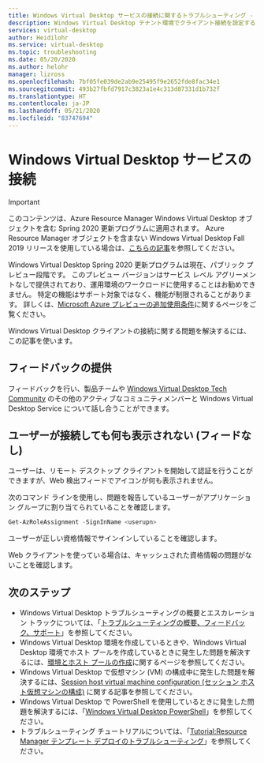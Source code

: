 ```yaml
---
title: Windows Virtual Desktop サービスの接続に関するトラブルシューティング - Azure
description: Windows Virtual Desktop テナント環境でクライアント接続を設定するときの問題を解決する方法です。
services: virtual-desktop
author: Heidilohr
ms.service: virtual-desktop
ms.topic: troubleshooting
ms.date: 05/20/2020
ms.author: helohr
manager: lizross
ms.openlocfilehash: 7bf05fe039de2ab9e25495f9e2652fde8fac34e1
ms.sourcegitcommit: 493b27fbfd7917c3823a1e4c313d07331d1b732f
ms.translationtype: HT
ms.contentlocale: ja-JP
ms.lasthandoff: 05/21/2020
ms.locfileid: "83747694"
---
```

# <a name="windows-virtual-desktop-service-connections"></a>Windows Virtual Desktop サービスの接続

>[!IMPORTANT]
>このコンテンツは、Azure Resource Manager Windows Virtual Desktop オブジェクトを含む Spring 2020 更新プログラムに適用されます。 Azure Resource Manager オブジェクトを含まない Windows Virtual Desktop Fall 2019 リリースを使用している場合は、[こちらの記事](./virtual-desktop-fall-2019/troubleshoot-service-connection-2019.md)を参照してください。
>
> Windows Virtual Desktop Spring 2020 更新プログラムは現在、パブリック プレビュー段階です。 このプレビュー バージョンはサービス レベル アグリーメントなしで提供されており、運用環境のワークロードに使用することはお勧めできません。 特定の機能はサポート対象ではなく、機能が制限されることがあります。 
> 詳しくは、[Microsoft Azure プレビューの追加使用条件](https://azure.microsoft.com/support/legal/preview-supplemental-terms/)に関するページをご覧ください。

Windows Virtual Desktop クライアントの接続に関する問題を解決するには、この記事を使います。

## <a name="provide-feedback"></a>フィードバックの提供

フィードバックを行い、製品チームや [Windows Virtual Desktop Tech Community](https://techcommunity.microsoft.com/t5/Windows-Virtual-Desktop/bd-p/WindowsVirtualDesktop) のその他のアクティブなコミュニティメンバーと Windows Virtual Desktop Service について話し合うことができます。

## <a name="user-connects-but-nothing-is-displayed-no-feed"></a>ユーザーが接続しても何も表示されない (フィードなし)

ユーザーは、リモート デスクトップ クライアントを開始して認証を行うことができますが、Web 検出フィードでアイコンが何も表示されません。

次のコマンド ラインを使用し、問題を報告しているユーザーがアプリケーション グループに割り当てられていることを確認します。

```PowerShell
Get-AzRoleAssignment -SignInName <userupn>
```

ユーザーが正しい資格情報でサインインしていることを確認します。

Web クライアントを使っている場合は、キャッシュされた資格情報の問題がないことを確認します。

## <a name="next-steps"></a>次のステップ

- Windows Virtual Desktop トラブルシューティングの概要とエスカレーション トラックについては、「[トラブルシューティングの概要、フィードバック、サポート](troubleshoot-set-up-overview.md)」を参照してください。
- Windows Virtual Desktop 環境を作成しているときや、Windows Virtual Desktop 環境でホスト プールを作成しているときに発生した問題を解決するには、[環境とホスト プールの作成](troubleshoot-set-up-issues.md)に関するページを参照してください。
- Windows Virtual Desktop で仮想マシン (VM) の構成中に発生した問題を解決するには、[Session host virtual machine configuration (セッション ホスト仮想マシンの構成)](troubleshoot-vm-configuration.md) に関する記事を参照してください。
- Windows Virtual Desktop で PowerShell を使用しているときに発生した問題を解決するには、「[Windows Virtual Desktop PowerShell](troubleshoot-powershell.md)」を参照してください。
- トラブルシューティング チュートリアルについては、「[Tutorial:Resource Manager テンプレート デプロイのトラブルシューティング](../azure-resource-manager/templates/template-tutorial-troubleshoot.md)」を参照してください。

